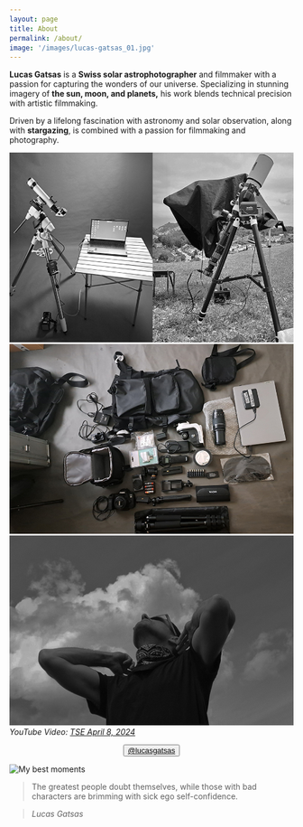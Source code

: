 ```yaml
---
layout: page
title: About
permalink: /about/
image: '/images/lucas-gatsas_01.jpg'
---
```


<strong>Lucas Gatsas</strong> is a <strong>Swiss solar astrophotographer</strong> and filmmaker with a passion for capturing the wonders of our universe. Specializing in stunning imagery of <strong>the sun, moon, and planets,</strong> his work blends technical precision with artistic filmmaking. 

Driven by a lifelong fascination with astronomy and solar observation, along with <strong>stargazing</strong>, is combined with a passion for filmmaking and photography.


<div class="gallery-box">
  <div class="gallery">
    <img src="/images/lucas-gatsas-about-1.jpg" alt="Lucas Gatsas - About" title="halpha telescope">
    <img src="/images/lucas-gatsas-about-2.jpg" alt="Lucas Gatsas - Abouts">
    <img src="/images/lucas-gatsas-about-3.jpg" alt="Lucas Gatsas - About">
  </div>
  <em>YouTube Video: <a href="https://www.youtube.com/shorts/XG1TmhQZuNw" target="_blank">TSE April 8, 2024</a></em>
</div>


<a href="https://lucasgatsas.ch"> <button class="subscribe-button button button--primary"  id="membedded-subscribe" href="https://instagram.com/lucasgatsas" name="subscribe" style="
    text-align: center;
    margin: 0 auto;
    display: block;
">@lucasgatsas</button></a>

![My best moments]({{site.baseurl}}/images/lucas-gatsas_01.jpg)


<!-- 
<div class="gallery-box">
  <div class="gallery">
    <img src="/images/71.jpg">
    <img src="/images/72.jpg">
    <img src="/images/73.jpg">
  </div>
  <em>My best moments / <a href="https://unsplash.com/@jakobowens1" target="_blank">Jakob Owens</a></em>
</div>

1. Host is designed for ambitious, professional publishers who want to actively build a business around their content. That's who it works best for.
2. The entire platform can be modified and customised to suit your needs. It's very powerful, but does require some knowledge of code. Ghost is not necessarily a good platform for beginners or people who just want a simple personal blog.
3. For the best experience we recommend downloading the Ghost Desktop App for your computer, which is the best way to access your Ghost site on a desktop device.


<p><iframe src="https://www.youtube.com/embed/R3VMW6fxK6Y" frameborder="0" allowfullscreen></iframe></p>
-->



> The greatest people doubt themselves, while those with bad characters are brimming with sick ego self-confidence.
>

> <cite>Lucas Gatsas</cite>






